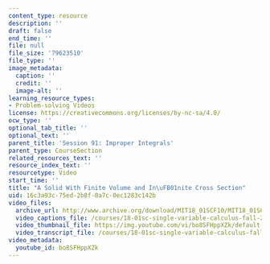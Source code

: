 ```yaml
---
content_type: resource
description: ''
draft: false
end_time: ''
file: null
file_size: '79623510'
file_type: ''
image_metadata:
  caption: ''
  credit: ''
  image-alt: ''
learning_resource_types:
- Problem-solving Videos
license: https://creativecommons.org/licenses/by-nc-sa/4.0/
ocw_type: ''
optional_tab_title: ''
optional_text: ''
parent_title: 'Session 91: Improper Integrals'
parent_type: CourseSection
related_resources_text: ''
resource_index_text: ''
resourcetype: Video
start_time: ''
title: "A Solid With Finite Volume and In\uFB01nite Cross Section"
uid: 16c3a93c-75ed-2b8f-0a7c-0ec1283c142b
video_files:
  archive_url: http://www.archive.org/download/MIT18_01SCF10/MIT18_01SCF10Rec_69a_300k.mp4
  video_captions_file: /courses/18-01sc-single-variable-calculus-fall-2010/bf6b38b22d6856189abd26fe651a5a5c_bo8SFHppXZk.vtt
  video_thumbnail_file: https://img.youtube.com/vi/bo8SFHppXZk/default.jpg
  video_transcript_file: /courses/18-01sc-single-variable-calculus-fall-2010/19b6bb768766f15797133a0c77cf5699_bo8SFHppXZk.pdf
video_metadata:
  youtube_id: bo8SFHppXZk
---
```

